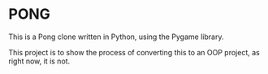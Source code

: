 # PONG #

This is a Pong clone written in Python, using the Pygame library.

This project is to show the process of converting this to an OOP project, as right now, it is not.

